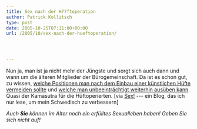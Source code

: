 ```yaml
---
title: Sex nach der H??ftoperation
author: Patrick Kollitsch
type: post
date: 2005-10-25T07:11:00+00:00
url: /2005/10/sex-nach-der-hueftoperation/




---
```

Nun ja, man ist ja nicht mehr der Jüngste und sorgt sich auch dann und wann um die älteren Mitglieder der Bürogemeinschaft. Da ist es schon gut, zu wissen, [welche Positionen man nach dem Einbau einer künstlichen Hüfte vermeiden sollte][1] und [welche man unbeeinträchtigt weiterhin ausüben kann][2]. Quasi der Kamasutra für die Hüftoperierten. [via [Sex!][3] --- ein Blog, das ich nur lese, um mein Schwedisch zu verbessern]

_Auch **Sie** können im Alter noch ein erfülltes Sexualleben haben! Geben Sie sich nicht auf!_

 [1]: http://www.aboutjoints.com/patientinfo/topics/sexualconcerns/avoidpositions.html
 [2]: http://www.aboutjoints.com/patientinfo/topics/sexualconcerns/approvedpositions.htm
 [3]: http://sexornot.blogspot.com/2005/10/sex-efter-hftledsoperationen.html
